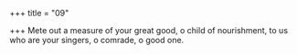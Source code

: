 +++
title = "09"

+++
Mete out a measure of your great good, o child of nourishment, to us who are your singers, o comrade, o good one.  